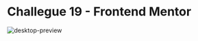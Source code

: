 # Challegue 19 - Frontend Mentor

![desktop-preview](https://github.com/user-attachments/assets/99680200-c7cc-44e9-b337-d780b250e738)
